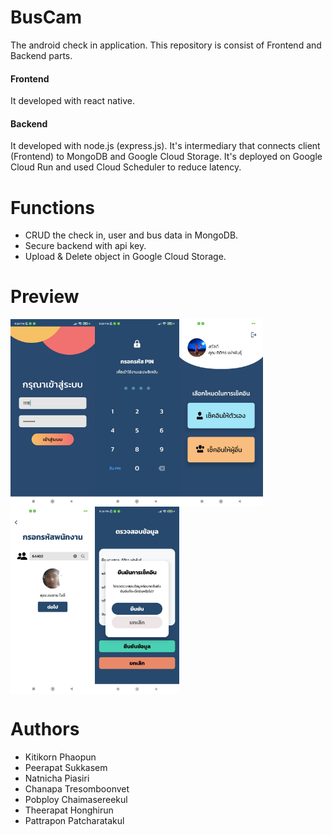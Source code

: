 # BusCam
The android check in application. This repository is consist of Frontend and Backend parts.
#### Frontend ####
 It developed with react native.
#### Backend ####
 It developed with node.js (express.js). It's intermediary that connects client (Frontend) to MongoDB and Google Cloud Storage. It's deployed on Google Cloud Run and used Cloud Scheduler to reduce latency.

# Functions
  * CRUD the check in, user and bus data in MongoDB.
  * Secure backend with api key.
  * Upload & Delete object in Google Cloud Storage.

# Preview
 <img height="300rem" src="https://github.com/SlickleZ/buscam/blob/main/preview_logIn.jpg?raw=true" align="left">
 <img height="300rem" src="https://github.com/SlickleZ/buscam/blob/main/preview_pin.jpg?raw=true" align="left">
 <img height="300rem" src="https://github.com/SlickleZ/buscam/blob/main/preview_home.jpg?raw=true" align="left">
 <img height="300rem" src="https://github.com/SlickleZ/buscam/blob/main/preview_find.jpg?raw=true" align="left">
 <img height="300rem" src="https://github.com/SlickleZ/buscam/blob/main/preview_check.jpg?raw=true" align="center">
 <br>

# Authors
  * Kitikorn Phaopun
  * Peerapat Sukkasem
  * Natnicha Piasiri
  * Chanapa Tresomboonvet
  * Pobploy Chaimasereekul
  * Theerapat Honghirun
  * Pattrapon Patcharatakul
